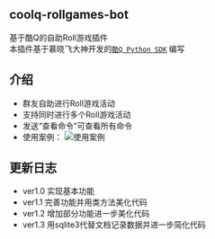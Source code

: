 ## coolq-rollgames-bot
基于酷Q的自助Roll游戏插件  
本插件基于慕晓飞大神开发的[`酷Q Python SDK`](https://gitee.com/muxiaofei/coolq_sdk_x/wikis/pages "酷Q SDK-X") 编写

## 介绍<br>
* 群友自助进行Roll游戏活动
* 支持同时进行多个Roll游戏活动
* 发送“查看命令”可查看所有命令
* 使用案例：
![](https://wx1.sinaimg.cn/mw690/006tUGa1ly1g4dr93vug1j30u05ose35.jpg "使用案例")

## 更新日志
+ ver1.0 实现基本功能
+ ver1.1 完善功能并用类方法美化代码
+ ver1.2 增加部分功能进一步美化代码
+ ver1.3 用sqlite3代替文档记录数据并进一步简化代码
